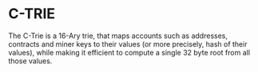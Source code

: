 # C-TRIE

The C-Trie is a 16-Ary trie, that maps accounts such as addresses, contracts and miner keys to their values (or more precisely, hash of their values), while making it efficient to compute a single 32 byte root from all those values.
